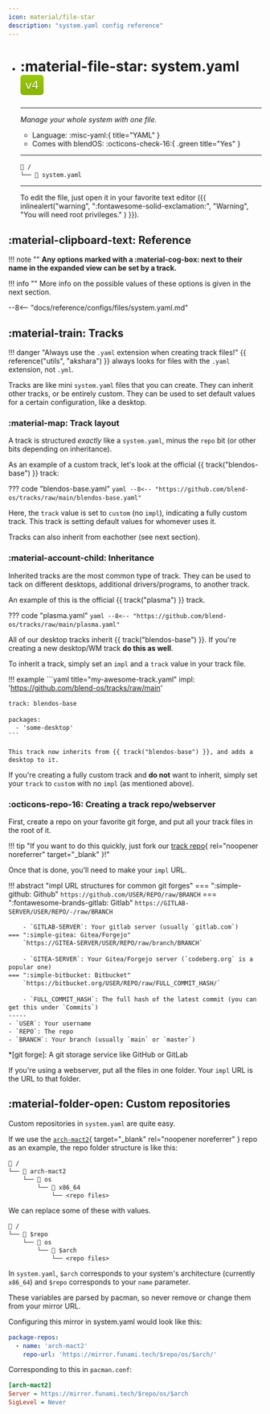 ```yaml
---
icon: material/file-star
description: "system.yaml config reference"
---
```


<div class="grid cards" markdown>

-   # :material-file-star: system.yaml ![v4 badge](../../assets/img/v4.svg)
    -------

    <em>Manage your whole system with one file.</em>

    - Language: :misc-yaml:{ title="YAML" }
    - Comes with blendOS: :octicons-check-16:{ .green title="Yes" }

    --------
    ```title="File Location"
    󰉋 /
    └── 󱀺 system.yaml
    ```

    --------

    To edit the file, just open it in your favorite text editor ({{ inlinealert("warning", ":fontawesome-solid-exclamation:", "Warning", "You will need root privileges." ) }}).

</div>

## :material-clipboard-text: Reference

!!! note ""
    **Any options marked with a :material-cog-box: next to their name in the expanded view can be set by a track.**

!!! info ""
    More info on the possible values of these options is given in the next section.

--8<-- "docs/reference/configs/files/system.yaml.md"

## :material-train: Tracks

!!! danger "Always use the `.yaml` extension when creating track files!"
    {{ reference("utils", "akshara") }} always looks for files with the `.yaml` extension, not `.yml`.

Tracks are like mini `system.yaml` files that you can create. They can inherit other tracks, or be entirely custom. They can be used to set default values for a certain configuration, like a desktop.

### :material-map: Track layout

A track is structured *exactly* like a `system.yaml`, minus the `repo` bit (or other bits depending on inheritance).

As an example of a custom track, let's look at the official {{ track("blendos-base") }} track:

??? code "blendos-base.yaml"
    ```yaml
    --8<-- "https://github.com/blend-os/tracks/raw/main/blendos-base.yaml"
    ```

Here, the `track` value is set to `custom` (no `impl`), indicating a fully custom track. This track is setting default values for whomever uses it.

Tracks can also inherit from eachother (see next section).

### :material-account-child: Inheritance

Inherited tracks are the most common type of track. They can be used to tack on different desktops, additional drivers/programs, to another track.

An example of this is the official {{ track("plasma") }} track.

??? code "plasma.yaml"
    ```yaml
    --8<-- "https://github.com/blend-os/tracks/raw/main/plasma.yaml"
    ```

All of our desktop tracks inherit {{ track("blendos-base") }}. If you're creating a new desktop/WM track **do this as well**.

To inherit a track, simply set an `impl` and a `track` value in your track file.

!!! example
    ```yaml title="my-awesome-track.yaml"
    impl: 'https://github.com/blend-os/tracks/raw/main'

    track: blendos-base

    packages:
      - 'some-desktop'
    ```

    This track now inherits from {{ track("blendos-base") }}, and adds a desktop to it.

If you're creating a fully custom track and **do not** want to inherit, simply set your `track` to `custom` with no `impl` (as mentioned above).

### :octicons-repo-16: Creating a track repo/webserver

First, create a repo on your favorite git forge, and put all your track files in the root of it.

!!! tip "If you want to do this quickly, just fork our [track repo](https://github.com/blend-os/tracks){ rel="noopener noreferrer" target="_blank" }!"

Once that is done, you'll need to make your `impl` URL.

!!! abstract "impl URL structures for common git forges"
    === ":simple-github: Github"
        `https://github.com/USER/REPO/raw/BRANCH`
    === ":fontawesome-brands-gitlab: Gitlab"
        `https://GITLAB-SERVER/USER/REPO/-/raw/BRANCH`
        
        - `GITLAB-SERVER`: Your gitlab server (usually `gitlab.com`)
    === ":simple-gitea: Gitea/Forgejo"
        `https://GITEA-SERVER/USER/REPO/raw/branch/BRANCH`

        - `GITEA-SERVER`: Your Gitea/Forgejo server (`codeberg.org` is a popular one)
    === ":simple-bitbucket: Bitbucket"
        `https://bitbucket.org/USER/REPO/raw/FULL_COMMIT_HASH/`

        - `FULL_COMMIT_HASH`: The full hash of the latest commit (you can get this under `Commits`)
    -----
    - `USER`: Your username
    - `REPO`: The repo
    - `BRANCH`: Your branch (usually `main` or `master`)

*[git forge]: A git storage service like GitHub or GitLab

If you're using a webserver, put all the files in one folder. Your `impl` URL is the URL to that folder.

## :material-folder-open: Custom repositories

Custom repositories in `system.yaml` are quite easy.

If we use the [`arch-mact2`](https://mirror.funami.tech/arch-mact2/){ target="_blank" rel="noopener noreferrer" } repo as an example, the repo folder structure is like this:

``` title="mirror.funami.tech"
󰉋 /
└── 󰉋 arch-mact2
    └── 󰉋 os
        └── 󰉋 x86_64
            └── <repo files>
```

We can replace some of these with values.

``` title="mirror.funami.tech"
󰉋 /
└── 󰉋 $repo
    └── 󰉋 os
        └── 󰉋 $arch
            └── <repo files>
```

In `system.yaml`, `$arch` corresponds to your system's architecture (currently `x86_64`) and `$repo` corresponds to your `name` parameter. 

These variables are parsed by pacman, so never remove or change them from your mirror URL. 

Configuring this mirror in system.yaml would look like this:

```yaml title="system.yaml"
package-repos:
  - name: 'arch-mact2'
    repo-url: 'https://mirror.funami.tech/$repo/os/$arch/'
```

Corresponding to this in `pacman.conf`:

```ini title="pacman.conf"
[arch-mact2]
Server = https://mirror.funami.tech/$repo/os/$arch
SigLevel = Never
```